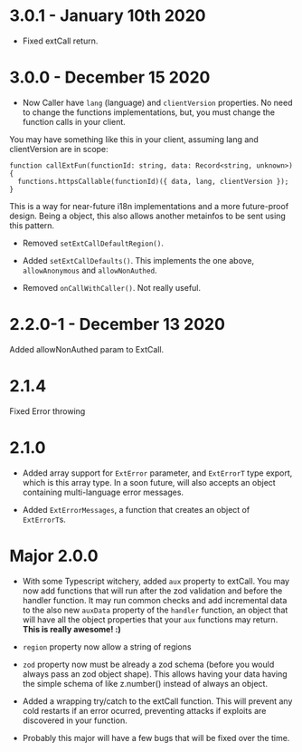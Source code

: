 # 3.0.1 - January 10th 2020

* Fixed extCall return.


# 3.0.0 - December 15 2020

* Now Caller have `lang` (language) and `clientVersion` properties. No need to change the functions implementations, but, you must change the function calls in your client.

You may have something like this in your client, assuming lang and clientVersion are in scope:
```
function callExtFun(functionId: string, data: Record<string, unknown>) {
  functions.httpsCallable(functionId)({ data, lang, clientVersion });
}
```

This is a way for near-future i18n implementations and a more future-proof design. Being a object, this also allows another metainfos to be sent using this pattern.

* Removed `setExtCallDefaultRegion()`.
* Added `setExtCallDefaults()`. This implements the one above, `allowAnonymous` and `allowNonAuthed`.

* Removed `onCallWithCaller()`. Not really useful.


# 2.2.0-1 - December 13 2020

Added allowNonAuthed param to ExtCall.


# 2.1.4

Fixed Error throwing

# 2.1.0

* Added array support for `ExtError` parameter, and `ExtErrorT` type export, which is this array type. In a soon future, will also accepts an object containing multi-language error messages.

* Added `ExtErrorMessages`, a function that creates an object of `ExtErrorT`s.

# Major 2.0.0

* With some Typescript witchery, added `aux` property to extCall. You may now add functions that will run after the zod validation and before the handler function. It may run common checks and add incremental data to the also new `auxData` property of the `handler` function, an object that will have all the object properties that your `aux` functions may return.
**This is really awesome! :\)**

* `region` property now allow a string of regions

* `zod` property now must be already a zod schema (before you would always pass an zod object shape). This allows having your data having the simple schema of like z.number() instead of always an object.

* Added a wrapping try/catch to the extCall function. This will prevent any cold restarts if an error ocurred, preventing attacks if exploits are discovered in your function.

* Probably this major will have a few bugs that will be fixed over the time.